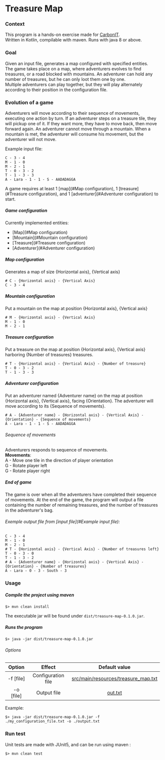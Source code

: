 # Treasure Map

### Context
This program is a hands-on exercise made for [CarbonIT](http://carbon-it.fr/).\
Written in Kotlin, compilable with maven. Runs with java 8 or above.

### Goal
Given an input file, generates a map configured with specified entities.\
The game takes place on a map, where adventurers evolves to find treasures, or a road blocked with mountains.
An adventurer can hold any number of treasures, but he can only loot them one by one.\
Multiple adventurers can play together, but they will play alternately according to their position in the configuration file.

### Evolution of a game
Adventurers will move according to their sequence of movements, executing one action by turn.
If an adventurer steps on a treasure tile, they will pickup one of it. If they want more, they have to move back, then move forward again.
An adventurer cannot move through a mountain. When a mountain is met, the adventurer will consume his movement, but the adventurer will not move.

Example input file:
```
C​ - 3 - 4
M​ - 1 - 0
M​ - 2 - 1
T​ - 0 - 3 - 2
T​ - 1 - 3 - 3
A​ - Lara - 1 - 1 - S - AADADAGGA
```
A game requires at least 1 [map](#Map configuration), 1 [treasure](#Treasure configuration), and 1 [adventurer](#Adventurer configuration) to start.

##### Game configuration 
Currently implemented entities:
* [Map](#Map configuration)
* [Mountain](#Mountain configuration)
* [Treasure](#Treasure configuration)
* [Adventurer](#Adventurer configuration)

##### Map configuration
Generates a map of size {Horizontal axis}, {Vertical axis}
```
# C - {Horizontal axis} - {Vertical Axis}
C​ - 3 - 4
```
##### Mountain configuration
Put a mountain on the map at position {Horizontal axis}, {Vertical axis}
```
# M - {Horizontal axis} - {Vertical Axis}
M - 1 - 0
M​ - 2 - 1
```
##### Treasure configuration
Put a treasure on the map at position {Horizontal axis}, {Vertical axis} harboring {Number of treasures} treasures.
```
# T - {Horizontal axis} - {Vertical Axis} - {Number of treasure}
T​ - 0 - 3 - 2
T​ - 1 - 3 - 3
```
##### Adventurer configuration
Put an adventurer named {Adventurer name} on the map at position {Horizontal axis}, {Vertical axis}, facing {Orientation}.
The adventurer will move according to its {Sequence of movements}.
```
# A - {Adventurer name} - {Horizontal axis} - {Vertical Axis} - {Orientation} - {Sequence of movements}
A​ - Lara - 1 - 1 - S - AADADAGGA
```
###### Sequence of movements
Adventurers responds to sequence of movements.\
**Movements**:\
A - Move one tile in the direction of player orientation\
G - Rotate player left\
G - Rotate player right


##### End of game
The game is over when all the adventurers have completed their sequence of movements.
At the end of the game, the program will output a file containing the number of remaining treasures, and the number of treasures in the adventurer's bag.
###### Exemple output file from [input file](#Example input file):
```
C - 3 - 4
M - 1 - 0
M - 2 - 1
# T - {Horizontal axis} - {Vertical Axis} - {Number of treasures left}
T - 0 - 3 - 0
T - 1 - 3 - 2
# A - {Adventurer name} - {Horizontal axis} - {Vertical Axis} - {Orientation} - {Number of treasures}
A - Lara - 0 - 3 - South - 3
```

### Usage

##### Compile the project using maven
```shell script
$> mvn clean install
```
The executable jar will be found under `dist/treasure-map-0.1.0.jar`.

##### Runs the program
```shell script
$> java -jar dist/treasure-map-0.1.0.jar
```
###### Options
|   Option    |     Effect     |   Default value    |
| :------------: | :-------------: | :-------------: |
|   -f [file]    |     Configuration file     |        [src/main/resources/treasure_map.txt](./src/main/resources/treasure_map.txt) |
|   -o [file]   |     Output file     |        [out.txt](./out.txt) |
Example: 
```shell script
$> java -jar dist/treasure-map-0.1.0.jar -f ./my_configuration_file.txt -o ./output.txt
```

### Run test
Unit tests are made with JUnit5, and can be run using maven :
```
$> mvn clean test
```
